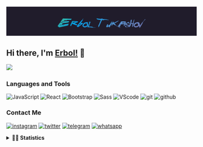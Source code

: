 [![Header](https://github.com/Tukashov/Tukashov/blob/main/assets/header.gif)](https://quark-mars-f7b.notion.site/s-cf335add99894d99aefce0d848f12aa4)

## Hi there, I'm [Erbol!](https://github.com/Tukashov) 👋
![](https://komarev.com/ghpvc/?username=Tukashov)

### **Languages ​​and Tools**
![JavaScript](https://img.shields.io/badge/-JavaScript-000?style=for-the-badge&logo=javascript)
![React](https://img.shields.io/badge/-React-000?style=for-the-badge&logo=react)
![Bootstrap](https://img.shields.io/badge/-bootstrap-000?style=for-the-badge&logo=bootstrap)
![Sass](https://img.shields.io/badge/-sass-000?style=for-the-badge&logo=sass)
![VScode](https://img.shields.io/badge/-VScode-000?style=for-the-badge&logo=visualstudiocode&logoColor=blue)
![git](https://img.shields.io/badge/-git-000?style=for-the-badge&logo=git)
![github](https://img.shields.io/badge/-github-000?style=for-the-badge&logo=github)

### **Contact Me**
[![instagram](https://img.shields.io/badge/-instagram-000?style=for-the-badge&logo=instagram)](https://www.instagram.com/e1boltukashov/?hl=ru)
[![twitter](https://img.shields.io/badge/-twitter-000?style=for-the-badge&logo=twitter)](https://twitter.com/tukashov)
[![telegram](https://img.shields.io/badge/-telegram-000?style=for-the-badge&logo=telegram)](https://t.me/erbolkk)
[![whatsapp](https://img.shields.io/badge/-whatsapp-000?style=for-the-badge&logo=whatsapp)](https://api.whatsapp.com/send/?phone=996700819482&text&app_absent=0)

<details>
<summary><b>👨‍💻 Statistics</b></summary>

![Erbol GitHub stats](https://github-readme-stats.vercel.app/api?username=Tukashov&show_icons=true&theme=radical)

[![Top Langs](https://github-readme-stats.vercel.app/api/top-langs/?username=tukashov&layout=compact)](https://github.com/Tukashov)
</details>